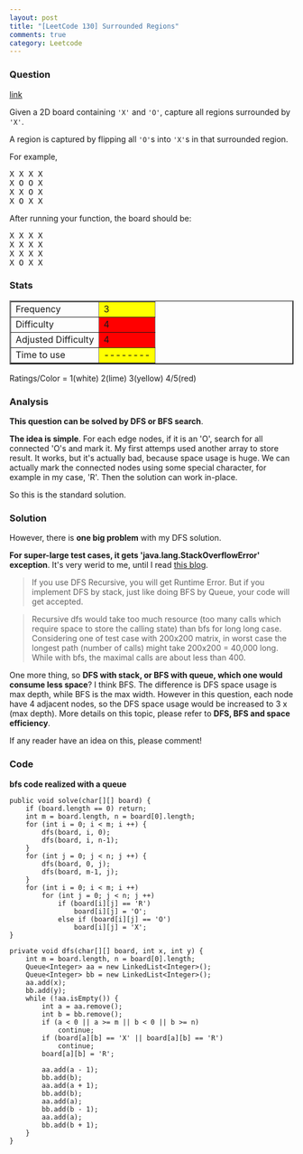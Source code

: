 ```yaml
---
layout: post
title: "[LeetCode 130] Surrounded Regions"
comments: true
category: Leetcode
---
```


### Question

[link](https://oj.leetcode.com/problems/surrounded-regions/)

<div class="question-content">
            <p></p><p>
Given a 2D board containing <code>'X'</code> and <code>'O'</code>, capture all regions surrounded by <code>'X'</code>.</p>

<p>A region is captured by flipping all <code>'O'</code>s into <code>'X'</code>s in that surrounded region.
</p>

<p>
For example,<br>
</p><pre>X X X X
X O O X
X X O X
X O X X
</pre>
<p></p>

<p>
After running your function, the board should be:
</p><pre>X X X X
X X X X
X X X X
X O X X
</pre>
<p></p><p></p>
          </div>

### Stats

<table border="2">
	<tr>
		<td>Frequency</td>
		<td bgcolor="yellow">3</td>
	</tr>
	<tr>
		<td>Difficulty</td>
		<td bgcolor="red">4</td>
	</tr>
	<tr>
		<td>Adjusted Difficulty</td>
		<td bgcolor="red">4</td>
	</tr>
	<tr>
		<td>Time to use</td>
		<td bgcolor="yellow">--------</td>
	</tr>
</table>

Ratings/Color = 1(white) 2(lime) 3(yellow) 4/5(red)

### Analysis

**This question can be solved by DFS or BFS search**.

**The idea is simple**. For each edge nodes, if it is an 'O', search for all connected 'O's and mark it. My first attemps used another array to store result. It works, but it's actually bad, because space usage is huge. We can actually mark the connected nodes using some special character, for example in my case, 'R'. Then the solution can work in-place.

So this is the standard solution.

### Solution

However, there is **one big problem** with my DFS solution.

**For super-large test cases, it gets 'java.lang.StackOverflowError' exception**. It's very werid to me, until I read [this blog](https://oj.leetcode.com/discuss/1723/my-code-can-not-pass-this-longest-case).

> If you use DFS Recursive, you will get Runtime Error. But if you implement DFS by stack, just like doing BFS by Queue, your code will get accepted.

> Recursive dfs would take too much resource (too many calls which require space to store the calling state) than bfs for long long case. Considering one of test case with 200x200 matrix, in worst case the longest path (number of calls) might take 200x200 = 40,000 long. While with bfs, the maximal calls are about less than 400.

One more thing, so **DFS with stack, or BFS with queue, which one would consume less space**? I think BFS. The difference is DFS space usage is max depth, while BFS is the max width. However in this question, each node have 4 adjacent nodes, so the DFS space usage would be increased to 3 x (max depth). More details on this topic, please refer to **DFS, BFS and space efficiency**.

If any reader have an idea on this, please comment!

### Code

**bfs code realized with a queue**

    public void solve(char[][] board) {
        if (board.length == 0) return;
        int m = board.length, n = board[0].length;
        for (int i = 0; i < m; i ++) {
            dfs(board, i, 0);
            dfs(board, i, n-1);
        }
        for (int j = 0; j < n; j ++) {
            dfs(board, 0, j);
            dfs(board, m-1, j);
        }
    	for (int i = 0; i < m; i ++)
    		for (int j = 0; j < n; j ++)
    			if (board[i][j] == 'R')
    				board[i][j] = 'O';
    			else if (board[i][j] == 'O')
    				board[i][j] = 'X';
    }

    private void dfs(char[][] board, int x, int y) {
        int m = board.length, n = board[0].length;
        Queue<Integer> aa = new LinkedList<Integer>();
        Queue<Integer> bb = new LinkedList<Integer>();
        aa.add(x);
        bb.add(y);
        while (!aa.isEmpty()) {
            int a = aa.remove();
            int b = bb.remove();
    		if (a < 0 || a >= m || b < 0 || b >= n)
    			continue;
            if (board[a][b] == 'X' || board[a][b] == 'R')
    			continue;
            board[a][b] = 'R';

    		aa.add(a - 1);
    		bb.add(b);
    		aa.add(a + 1);
    		bb.add(b);
    		aa.add(a);
    		bb.add(b - 1);
    		aa.add(a);
    		bb.add(b + 1);
        }
    }
